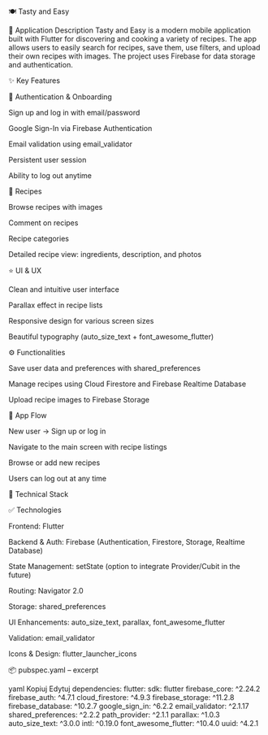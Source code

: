 🍽️ Tasty and Easy

📌 Application Description
Tasty and Easy is a modern mobile application built with Flutter for discovering and cooking a variety of recipes.
The app allows users to easily search for recipes, save them, use filters, and upload their own recipes with images.
The project uses Firebase for data storage and authentication.

✨ Key Features

🔐 Authentication & Onboarding

Sign up and log in with email/password

Google Sign-In via Firebase Authentication

Email validation using email_validator

Persistent user session

Ability to log out anytime

📖 Recipes

Browse recipes with images

Comment on recipes

Recipe categories

Detailed recipe view: ingredients, description, and photos

⭐ UI & UX

Clean and intuitive user interface

Parallax effect in recipe lists

Responsive design for various screen sizes

Beautiful typography (auto_size_text + font_awesome_flutter)

⚙️ Functionalities

Save user data and preferences with shared_preferences

Manage recipes using Cloud Firestore and Firebase Realtime Database

Upload recipe images to Firebase Storage

🚀 App Flow

New user → Sign up or log in

Navigate to the main screen with recipe listings

Browse or add new recipes

Users can log out at any time

🧱 Technical Stack

✅ Technologies

Frontend: Flutter

Backend & Auth: Firebase (Authentication, Firestore, Storage, Realtime Database)

State Management: setState (option to integrate Provider/Cubit in the future)

Routing: Navigator 2.0

Storage: shared_preferences

UI Enhancements: auto_size_text, parallax, font_awesome_flutter

Validation: email_validator

Icons & Design: flutter_launcher_icons

📦 pubspec.yaml – excerpt

yaml
Kopiuj
Edytuj
dependencies:
  flutter: sdk: flutter
  firebase_core: ^2.24.2
  firebase_auth: ^4.7.1
  cloud_firestore: ^4.9.3
  firebase_storage: ^11.2.8
  firebase_database: ^10.2.7
  google_sign_in: ^6.2.2
  email_validator: ^2.1.17
  shared_preferences: ^2.2.2
  path_provider: ^2.1.1
  parallax: ^1.0.3
  auto_size_text: ^3.0.0
  intl: ^0.19.0
  font_awesome_flutter: ^10.4.0
  uuid: ^4.2.1
